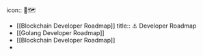 icon:: 🚏🗺️

- [[Blockchain Developer Roadmap]]
  title:: ⚓️ Developer Roadmap
- [[Golang Developer Roadmap]]
- [[Blockchain Developer Roadmap]]
-